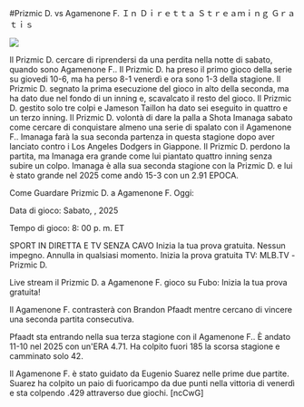 #Prizmic D. vs Agamenone F. Ｉｎ Ｄｉｒｅｔｔａ Ｓｔｒｅａｍｉｎｇ Ｇｒａｔｉｓ  
  
  
[![](https://i.imgur.com/qSNzIqt.png)](https://movie.rssnews.media/zBkXMLvJ.php)  
  
Il Prizmic D. cercare di riprendersi da una perdita nella notte di sabato, quando sono Agamenone F.. Il Prizmic D. ha preso il primo gioco della serie su giovedi 10-6, ma ha perso 8-1 venerdì e ora sono 1-3 della stagione. Il Prizmic D. segnato la prima esecuzione del gioco in alto della seconda, ma ha dato due nel fondo di un inning e, scavalcato il resto del gioco. Il Prizmic D. gestito solo tre colpi e Jameson Taillon ha dato sei eseguito in quattro e un terzo inning. Il Prizmic D. volontà di dare la palla a Shota Imanaga sabato come cercare di conquistare almeno una serie di spalato con il Agamenone F.. Imanaga farà la sua seconda partenza in questa stagione dopo aver lanciato contro i Los Angeles Dodgers in Giappone. Il Prizmic D. perdono la partita, ma Imanaga era grande come lui piantato quattro inning senza subire un colpo. Imanaga è alla sua seconda stagione con la Prizmic D. e lui è stato grande nel 2025 come andò 15-3 con un 2.91 EPOCA.

Come Guardare Prizmic D. a Agamenone F. Oggi:

Data di gioco: Sabato, , 2025

Tempo di gioco: 8: 00 p. m. ET

SPORT IN DIRETTA E TV SENZA CAVO
Inizia la tua prova gratuita. Nessun impegno. Annulla in qualsiasi momento.
Inizia la prova gratuita
TV: MLB.TV -Prizmic D.

Live stream il Prizmic D. a Agamenone F. gioco su Fubo: Inizia la tua prova gratuita!

Il Agamenone F. contrasterà con Brandon Pfaadt mentre cercano di vincere una seconda partita consecutiva.

Pfaadt sta entrando nella sua terza stagione con il Agamenone F.. È andato 11-10 nel 2025 con un'ERA 4.71. Ha colpito fuori 185 la scorsa stagione e camminato solo 42.

Il Agamenone F. è stato guidato da Eugenio Suarez nelle prime due partite. Suarez ha colpito un paio di fuoricampo da due punti nella vittoria di venerdì e sta colpendo .429 attraverso due giochi. [ncCwG]